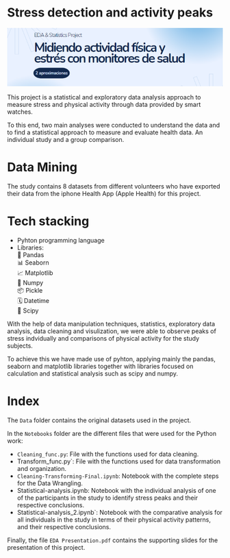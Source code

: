 # Stress detection and activity peaks
![cover](EDAportada.PNG)

This project is a statistical and exploratory data analysis approach to measure stress and physical activity through data provided by smart watches. 

To this end, two main analyses were conducted to understand the data and to find a statistical approach to measure and evaluate health data. An individual study and a group comparison.

# Data Mining

The study contains 8 datasets from different volunteers who have exported their data from the iphone Health App (Apple Health) for this project. 

# Tech stacking

* Pyhton programming language 
* Libraries:\
🐼 Pandas\
📊 Seaborn\
📈 Matplotlib\
📇 Numpy\
📦 Pickle\
🗓️ Datetime\
🧮 Scipy

With the help of data manipulation techniques, statistics, exploratory data analysis, data cleaning and visulization, we were able to observe peaks of stress indvidually and comparisons of physical activity for the study subjects. 

To achieve this we have made use of pyhton, applying mainly the pandas, seaborn and matplotlib libraries together with libraries focused on calculation and statistical analysis such as scipy and numpy. 

# Index

The `Data` folder contains the original datasets used in the project. 

In the `Notebooks` folder are the different files that were used for the Python work:
- `Cleaning_func.py`: File with the functions used for data cleaning.
- Transform_func.py`: File with the functions used for data transformation and organization.
- `Cleaning-Transforming-Final.ipynb`: Notebook with the complete steps for the Data Wrangling.
- Statistical-analysis.ipynb: Notebook with the individual analysis of one of the participants in the study to identify stress peaks and their respective conclusions.
- Statistical-analysis_2.ipynb`: Notebook with the comparative analysis for all individuals in the study in terms of their physical activity patterns, and their respective conclusions. 

Finally, the file `EDA Presentation.pdf` contains the supporting slides for the presentation of this project.
